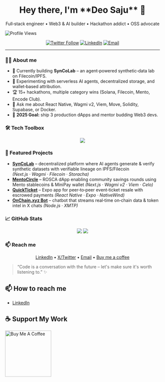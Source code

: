 
<h1 align="center">Hey there, I'm **Deo Saju** 👋</h1>
<p align="center">Full‑stack engineer • Web3 & AI builder • Hackathon addict • OSS advocate</p>

<p align="center">
  
![Profile Views](https://komarev.com/ghpvc/?username=deoxicit)

</p>

<p align="center">
  <a href="https://x.com/NunFungibleDev"><img src="https://img.shields.io/twitter/follow/deoxicit?style=social" alt="Twitter Follow"></a>
  <a href="https://www.linkedin.com/in/deosaju/"><img src="https://img.shields.io/badge/LinkedIn-Connect-blue?logo=linkedin" alt="LinkedIn"></a>
  <a href="mailto:deosaju2260@gmail.com"><img src="https://img.shields.io/badge/Email-Reach%20me-red?logo=gmail" alt="Email"></a>
</p>

---

### 🧑‍💻 About me
- 🔭 Currently building **SynCoLab** – an agent‑powered synthetic‑data lab on Filecoin/IPFS.  
- 🌱 Experimenting with serverless AI agents, decentralized storage, and wallet‑based attribution.  
- 🏆 15+ hackathons, multiple category wins (Solana, Filecoin, Mento, Encode Club).  
- 💬 Ask me about React Native, Wagmi v2, Viem, Move, Solidity, Supabase, or Docker.  
- 🎯 **2025 Goal:** ship 3 production dApps and mentor budding Web3 devs.  

### 🛠️ Tech Toolbox
<p align="center">
  <img src="https://skillicons.dev/icons?i=ts,react,nextjs,nodejs,solidity,postgres,docker,aws,ipfs,figma"/>
</p>

### 🚀 Featured Projects
- **[SynCoLab](https://github.com/deoxicit/syncolabs)** – decentralized platform where AI agents generate & verify synthetic datasets with verifiable lineage on IPFS/Filecoin *(Next.js · Wagmi · Filecoin · Storacha)*
- **[MentoCircle](https://github.com/deoxicit/mentocircle)** – ROSCA dApp enabling community savings rounds using Mento stablecoins & MiniPay wallet *(Next.js · Wagmi v2 · Viem · Celo)*
- **[QuickTicket](https://github.com/deoxicit/quickticket)** – Expo app for peer‑to‑peer event‑ticket resale with escrowed payments *(React Native · Expo · NativeWind)*
- **[OnChain.xyz Bot](https://github.com/deoxicit/OnChain.xyz)** – chatbot that streams real‑time on‑chain data & token intel in X chats *(Node.js · XMTP)*

### 📈 GitHub Stats
<p align="center">
  <img src="https://github-readme-stats.vercel.app/api?username=deoxicit&show_icons=true&theme=react"/>
  <img src="https://github-readme-stats.vercel.app/api/top-langs/?username=deoxicit&layout=compact&theme=react"/>
</p>

### 📫 Reach me
<p align="center">
  <a href="https://www.linkedin.com/in/deosaju/">LinkedIn</a> •
  <a href="https://twitter.com/deoxicit">X/Twitter</a> •
  <a href="mailto:deoxicit@gmail.com">Email</a> •
  <a href="https://buymeacoffee.com/deo">Buy me a coffee</a>
</p>

> “Code is a conversation with the future – let's make sure it's worth listening to.” ✨

## 📫 How to reach me
- [LinkedIn](https://www.linkedin.com/in/deosaju/)

## ☕ Support My Work
<a href="https://www.buymeacoffee.com/deosaju" target="_blank"><img src="https://cdn.buymeacoffee.com/buttons/v2/default-red.png" alt="Buy Me A Coffee" width="150" ></a>

